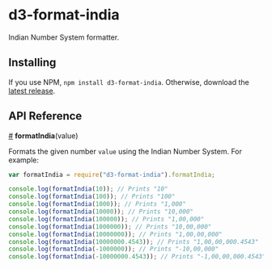 # d3-format-india

Indian Number System formatter.

## Installing

If you use NPM, `npm install d3-format-india`. Otherwise, download the [latest release](https://github.com/d3/d3-format-india/releases/latest).

## API Reference

<a href="#formatIndia" name="formatIndia">#</a> <b>formatIndia</b>(value)

Formats the given number `value` using the Indian Number System. For example:

```js
var formatIndia = require("d3-format-india").formatIndia;

console.log(formatIndia(10)); // Prints "10"
console.log(formatIndia(100)); // Prints "100"
console.log(formatIndia(1000)); // Prints "1,000"
console.log(formatIndia(10000)); // Prints "10,000"
console.log(formatIndia(100000)); // Prints "1,00,000"
console.log(formatIndia(1000000)); // Prints "10,00,000"
console.log(formatIndia(10000000)); // Prints "1,00,00,000"
console.log(formatIndia(10000000.4543)); // Prints "1,00,00,000.4543"
console.log(formatIndia(-1000000)); // Prints "-10,00,000"
console.log(formatIndia(-10000000.4543)); // Prints "-1,00,00,000.4543"
```
